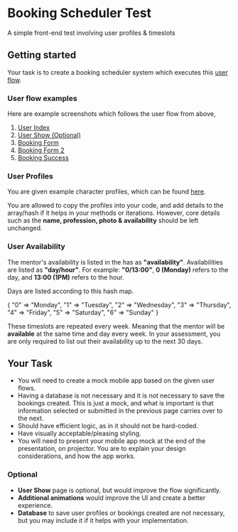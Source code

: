 # Booking Scheduler Test
A simple front-end test involving user profiles & timeslots

## Getting started
Your task is to create a booking scheduler system which executes this [user flow](https://raw.githubusercontent.com/Joera47/booking-scheduler-test/master/User%20Flow.png).

### User flow examples
Here are example screenshots which follows the user flow from above,

1. [User Index](https://raw.githubusercontent.com/Joera47/booking-scheduler-test/master/flows/User%20Index.png)
2. [User Show (Optional)](https://raw.githubusercontent.com/Joera47/booking-scheduler-test/master/flows/User%20Show.png)
3. [Booking Form](https://raw.githubusercontent.com/Joera47/booking-scheduler-test/master/flows/Booking%20Form.png)
4. [Booking Form 2](https://raw.githubusercontent.com/Joera47/booking-scheduler-test/master/flows/Booking%20Form%202.png)
5. [Booking Success](https://raw.githubusercontent.com/Joera47/booking-scheduler-test/master/flows/Booking%20Success.png)

### User Profiles
You are given example character profiles, which can be found [here](https://github.com/Joera47/booking-scheduler-test/blob/master/character_profiles).

You are allowed to copy the profiles into your code, and add details to the array/hash if it helps in your methods or iterations.
However, core details such as the **name, profession, photo & availability** should be left unchanged.

### User Availability
The mentor's availability is listed in the has as **"availability"**.
Availabilities are listed as **"day/hour"**.
For example: **"0/13:00"**, **0 (Monday)** refers to the day, and **13:00 (1PM)** refers to the hour.

Days are listed according to this hash map.

{
  "0" => "Monday",
  "1" => "Tuesday",
  "2" => "Wednesday",
  "3" => "Thursday",
  "4" => "Friday",
  "5" => "Saturday",
  "6" => "Sunday"
}

These timeslots are repeated every week. Meaning that the mentor will be **available** at the same time and day every week.
In your assessment, you are only required to list out their availability up to the next 30 days.

## Your Task
- You will need to create a mock mobile app based on the given user flows.
- Having a database is not necessary and it is not necessary to save the bookings created. This is just a mock, and what is important is that information selected or submitted in the previous page carries over to the next.
- Should have efficient logic, as in it should not be hard-coded.
- Have visually acceptable/pleasing styling.
- You will need to present your mobile app mock at the end of the presentation, on projector. You are to explain your design considerations, and how the app works.

### Optional
- **User Show** page is optional, but would improve the flow significantly.
- **Additional animations** would improve the UI and create a better experience.
- **Database** to save user profiles or bookings created are not necessary, but you may include it if it helps with your implementation.
